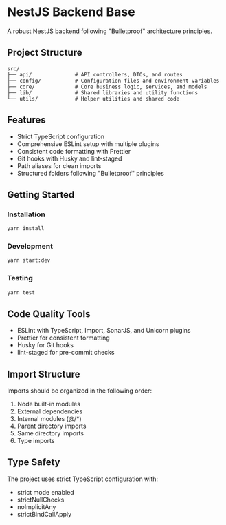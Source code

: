 # NestJS Backend Base

A robust NestJS backend following "Bulletproof" architecture principles.

## Project Structure

```
src/
├── api/              # API controllers, DTOs, and routes
├── config/           # Configuration files and environment variables
├── core/             # Core business logic, services, and models
├── lib/              # Shared libraries and utility functions
└── utils/            # Helper utilities and shared code
```

## Features

- Strict TypeScript configuration
- Comprehensive ESLint setup with multiple plugins
- Consistent code formatting with Prettier
- Git hooks with Husky and lint-staged
- Path aliases for clean imports
- Structured folders following "Bulletproof" principles

## Getting Started

### Installation

```bash
yarn install
```

### Development

```bash
yarn start:dev
```

### Testing

```bash
yarn test
```

## Code Quality Tools

- ESLint with TypeScript, Import, SonarJS, and Unicorn plugins
- Prettier for consistent formatting
- Husky for Git hooks
- lint-staged for pre-commit checks

## Import Structure

Imports should be organized in the following order:

1. Node built-in modules
2. External dependencies
3. Internal modules (@/\*)
4. Parent directory imports
5. Same directory imports
6. Type imports

## Type Safety

The project uses strict TypeScript configuration with:

- strict mode enabled
- strictNullChecks
- noImplicitAny
- strictBindCallApply
